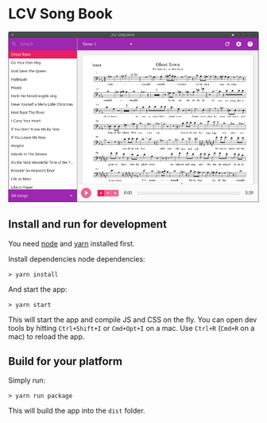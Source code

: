 # LCV Song Book

![Screenshot](screenshot.png)

## Install and run for development

You need [node](https://nodejs.org) and [yarn](https://yarnpkg.com/) installed first.

Install dependencies node dependencies:

    > yarn install

And start the app:

    > yarn start

This will start the app and compile JS and CSS on the fly. You can open dev tools by hitting `Ctrl+Shift+I` or `Cmd+Opt+I` on a mac. Use `Ctrl+R` (`Cmd+R` on a mac) to reload the app.

## Build for your platform

Simply run:

    > yarn run package

This will build the app into the `dist` folder.
